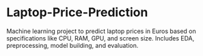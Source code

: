 # Laptop-Price-Prediction
Machine learning project to predict laptop prices in Euros based on specifications like CPU, RAM, GPU, and screen size. Includes EDA, preprocessing, model building, and evaluation.
